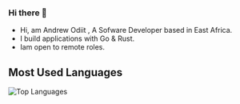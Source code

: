 ### Hi there 👋

- Hi, am Andrew Odiit , A Sofware Developer based in East Africa.
- I build applications with Go & Rust.
- Iam open to remote roles.
  
## Most Used Languages
![Top Languages](https://your-image-link.com/language-chart.png)


<!--
**AndrewOdiit/AndrewOdiit** is a ✨ _special_ ✨ repository because its `README.md` (this file) appears on your GitHub profile.

Here are some ideas to get you started:

- 👯 I’m looking to collaborate on ...
- 🤔 I’m looking for help with ...
- 💬 Ask me about ...
- 📫 How to reach me: ...
- 😄 Pronouns: ...
- ⚡ Fun fact: ...

-->
